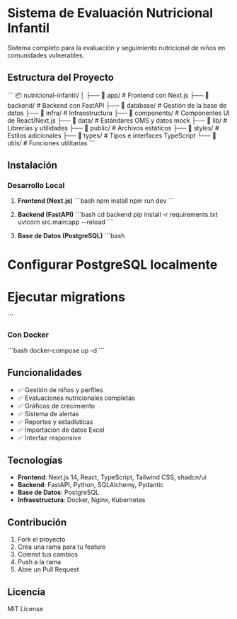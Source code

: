 # Sistema de Evaluación Nutricional Infantil

Sistema completo para la evaluación y seguimiento nutricional de niños en comunidades vulnerables.

## Estructura del Proyecto

\`\`\`
📦 nutricional-infantil/
│
├── 📁 app/                      # Frontend con Next.js
├── 📁 backend/                  # Backend con FastAPI
├── 📁 database/                 # Gestión de la base de datos
├── 📁 infra/                    # Infraestructura
├── 📁 components/               # Componentes UI de React/Next.js
├── 📁 data/                     # Estándares OMS y datos mock
├── 📁 lib/                      # Librerías y utilidades
├── 📁 public/                   # Archivos estáticos
├── 📁 styles/                   # Estilos adicionales
├── 📁 types/                    # Tipos e interfaces TypeScript
└── 📁 utils/                    # Funciones utilitarias
\`\`\`

## Instalación

### Desarrollo Local

1. **Frontend (Next.js)**
\`\`\`bash
npm install
npm run dev
\`\`\`

2. **Backend (FastAPI)**
\`\`\`bash
cd backend
pip install -r requirements.txt
uvicorn src.main:app --reload
\`\`\`

3. **Base de Datos (PostgreSQL)**
\`\`\`bash
# Configurar PostgreSQL localmente
# Ejecutar migrations
\`\`\`

### Con Docker

\`\`\`bash
docker-compose up -d
\`\`\`

## Funcionalidades

- ✅ Gestión de niños y perfiles
- ✅ Evaluaciones nutricionales completas
- ✅ Gráficos de crecimiento
- ✅ Sistema de alertas
- ✅ Reportes y estadísticas
- ✅ Importación de datos Excel
- ✅ Interfaz responsive

## Tecnologías

- **Frontend**: Next.js 14, React, TypeScript, Tailwind CSS, shadcn/ui
- **Backend**: FastAPI, Python, SQLAlchemy, Pydantic
- **Base de Datos**: PostgreSQL
- **Infraestructura**: Docker, Nginx, Kubernetes

## Contribución

1. Fork el proyecto
2. Crea una rama para tu feature
3. Commit tus cambios
4. Push a la rama
5. Abre un Pull Request

## Licencia

MIT License
